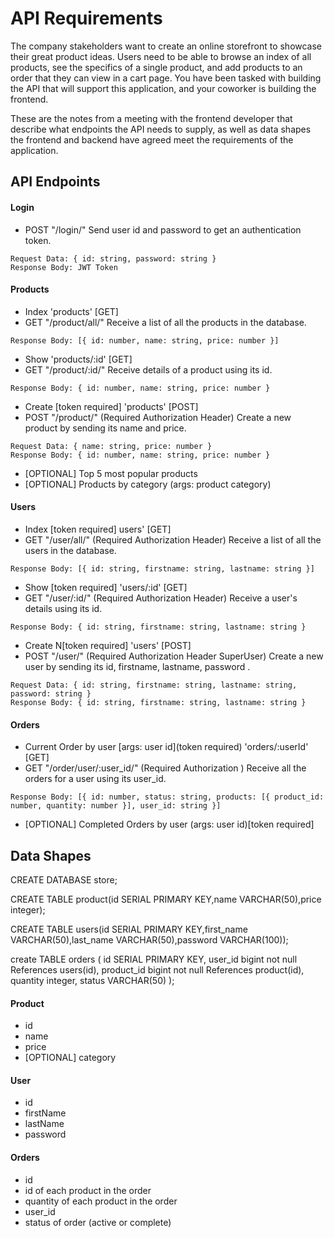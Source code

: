 # API Requirements
The company stakeholders want to create an online storefront to showcase their great product ideas. Users need to be able to browse an index of all products, see the specifics of a single product, and add products to an order that they can view in a cart page. You have been tasked with building the API that will support this application, and your coworker is building the frontend.

These are the notes from a meeting with the frontend developer that describe what endpoints the API needs to supply, as well as data shapes the frontend and backend have agreed meet the requirements of the application. 

## API Endpoints

#### Login

- POST "/login/"
Send user id and password to get an authentication token.

```
Request Data: { id: string, password: string }
Response Body: JWT Token
```

#### Products

- Index 'products' [GET]
- GET "/product/all/"
Receive a list of all the products in the database.

```
Response Body: [{ id: number, name: string, price: number }]
```

- Show   'products/:id' [GET]
- GET "/product/:id/"
Receive details of a product using its id.

```
Response Body: { id: number, name: string, price: number }
```

- Create [token required] 'products' [POST]
- POST "/product/" (Required Authorization Header)
Create a new product by sending its name and price.

```
Request Data: { name: string, price: number }
Response Body: { id: number, name: string, price: number }
```

- [OPTIONAL] Top 5 most popular products 
- [OPTIONAL] Products by category (args: product category)

#### Users

- Index [token required]  users' [GET]
- GET "/user/all/" (Required Authorization Header)
Receive a list of all the users in the database.

```
Response Body: [{ id: string, firstname: string, lastname: string }]
```

- Show [token required] 'users/:id' [GET]
- GET "/user/:id/" (Required Authorization Header)
Receive a user's details using its id.

```
Response Body: { id: string, firstname: string, lastname: string }
```

- Create N[token required] 'users' [POST]
- POST "/user/" (Required Authorization Header SuperUser)
Create a new user by sending its id, firstname, lastname, password .

```
Request Data: { id: string, firstname: string, lastname: string, password: string }
Response Body: { id: string, firstname: string, lastname: string }
```

#### Orders

- Current Order by user [args: user id](token required) 'orders/:userId' [GET]
- GET "/order/user/:user_id/" (Required Authorization )
Receive all the orders for a user using its user_id.

```
Response Body: [{ id: number, status: string, products: [{ product_id: number, quantity: number }], user_id: string }]
```

- [OPTIONAL] Completed Orders by user (args: user id)[token required]

## Data Shapes
CREATE DATABASE store;

CREATE TABLE product(id SERIAL PRIMARY KEY,name VARCHAR(50),price integer);

CREATE TABLE users(id SERIAL PRIMARY KEY,first_name VARCHAR(50),last_name VARCHAR(50),password VARCHAR(100));

create TABLE orders (
id SERIAL PRIMARY KEY,
user_id bigint not null References users(id),
product_id bigint not null References product(id),
quantity integer,
status VARCHAR(50)
);

#### Product
-  id
- name
- price
- [OPTIONAL] category
<!-- TABLE product(id SERIAL PRIMARY KEY,name VARCHAR(50),price integer); -->

#### User
- id
- firstName
- lastName
- password
<!-- TABLE users(id SERIAL PRIMARY KEY,first_name VARCHAR(50),last_name VARCHAR(50),password VARCHAR(100)); -->

#### Orders
- id
- id of each product in the order
- quantity of each product in the order
- user_id
- status of order (active or complete)
<!-- 
TABLE orders (id SERIAL PRIMARY KEY,user_id bigint not null References users(id),product_id bigint not null References product(id),
quantity integer,status VARCHAR(50)); -->
